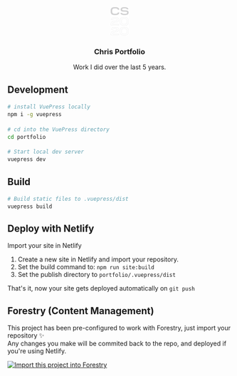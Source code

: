 <p align="center">
  <img src="portfolio/.vuepress/public/upload/logo.svg" height="64">
  <h3 align="center">Chris Portfolio</h3>
  <p align="center">Work I did over the last 5 years.<p>
</p>

## Development

```bash
# install VuePress locally
npm i -g vuepress

# cd into the VuePress directory
cd portfolio

# Start local dev server
vuepress dev
```

## Build

```bash
# Build static files to .vuepress/dist
vuepress build
```

## Deploy with Netlify

Import your site in Netlify

1. Create a new site in Netlify and import your repository.
2. Set the build command to: `npm run site:build`
3. Set the publish directory to `portfolio/.vuepress/dist`

That's it, now your site gets deployed automatically on `git push`

## Forestry (Content Management)

This project has been pre-configured to work with Forestry, just import your repository ✨  
Any changes you make will be commited back to the repo, and deployed if you're using Netlify.

[![Import this project into Forestry](https://assets.forestry.io/import-to-forestryK.svg)](https://app.forestry.io/quick-start?repo=forestryio/portfolio-vuepress&provider=github&engine=vuepress)
